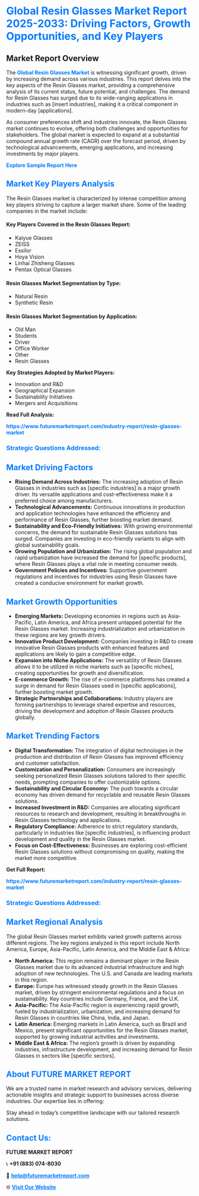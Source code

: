 <h1 style="color: #007BFF;">Global Resin Glasses Market Report 2025-2033: Driving Factors, Growth Opportunities, and Key Players</h1>

<section id="overview">
<h2>Market Report Overview</h2>
<p>The <a href="https://www.futuremarketreport.com/industry-report/resin-glasses-market" style="color: #007BFF; text-decoration: none;"><strong>Global Resin Glasses Market</strong></a> is witnessing significant growth, driven by increasing demand across various industries. This report delves into the key aspects of the Resin Glasses market, providing a comprehensive analysis of its current status, future potential, and challenges. The demand for Resin Glasses has surged due to its wide-ranging applications in industries such as [insert industries], making it a critical component in modern-day [applications].</p>
<p>As consumer preferences shift and industries innovate, the Resin Glasses market continues to evolve, offering both challenges and opportunities for stakeholders. The global market is expected to expand at a substantial compound annual growth rate (CAGR) over the forecast period, driven by technological advancements, emerging applications, and increasing investments by major players.</p>
</section>

<section id="overview">
<p><a href="https://www.futuremarketreport.com/request-sample/reportId=112715" style="color: #007BFF; text-decoration: none;"><strong>Explore Sample Report Here</strong></a></p>
</section>

<section id="key-players">
<h2 style="color: #007BFF;">Market Key Players Analysis</h2>
<p>The Resin Glasses market is characterized by intense competition among key players striving to capture a larger market share. Some of the leading companies in the market include:</p>
<h4>Key Players Covered in the Resin Glasses Report:</h4>
<ul><li>Kaiyue Glasses</li><li>ZEISS</li><li>Essilor</li><li>Hoya Vision</li><li>Linhai Zhisheng Glasses</li><li>Pentax Optical Glasses</li></ul>
<h4>Resin Glasses Market Segmentation by Type:</h4>
<ul><li>Natural Resin</li><li>Synthetic Resin</li></ul>

<h4>Resin Glasses Market Segmentation by Application:</h4>
<ul><li>Old Man</li><li>Students</li><li>Driver</li><li>Office Worker</li><li>Other</li><li>Resin Glasses</li></ul>
<p><strong>Key Strategies Adopted by Market Players:</strong></p>
<ul>
<li>Innovation and R&D</li>
<li>Geographical Expansion</li>
<li>Sustainability Initiatives</li>
<li>Mergers and Acquisitions</li>
</ul>
</section>

<section>
<p><strong>Read Full Analysis: </strong></p><a href="https://www.futuremarketreport.com/industry-report/resin-glasses-market" style="color: #007BFF; text-decoration: none;"><strong>https://www.futuremarketreport.com/industry-report/resin-glasses-market</strong></a>
<h3 style="color: #007BFF;">Strategic Questions Addressed:</h3>
</section>

<section id="driving-factors">
<h2 style="color: #007BFF;">Market Driving Factors</h2>
<ul>
<li><strong>Rising Demand Across Industries:</strong> The increasing adoption of Resin Glasses in industries such as [specific industries] is a major growth driver. Its versatile applications and cost-effectiveness make it a preferred choice among manufacturers.</li>
<li><strong>Technological Advancements:</strong> Continuous innovations in production and application technologies have enhanced the efficiency and performance of Resin Glasses, further boosting market demand.</li>
<li><strong>Sustainability and Eco-Friendly Initiatives:</strong> With growing environmental concerns, the demand for sustainable Resin Glasses solutions has surged. Companies are investing in eco-friendly variants to align with global sustainability goals.</li>
<li><strong>Growing Population and Urbanization:</strong> The rising global population and rapid urbanization have increased the demand for [specific products], where Resin Glasses plays a vital role in meeting consumer needs.</li>
<li><strong>Government Policies and Incentives:</strong> Supportive government regulations and incentives for industries using Resin Glasses have created a conducive environment for market growth.</li>
</ul>
</section>

<section id="growth-opportunities">
<h2 style="color: #007BFF;">Market Growth Opportunities</h2>
<ul>
<li><strong>Emerging Markets:</strong> Developing economies in regions such as Asia-Pacific, Latin America, and Africa present untapped potential for the Resin Glasses market. Increasing industrialization and urbanization in these regions are key growth drivers.</li>
<li><strong>Innovative Product Development:</strong> Companies investing in R&D to create innovative Resin Glasses products with enhanced features and applications are likely to gain a competitive edge.</li>
<li><strong>Expansion into Niche Applications:</strong> The versatility of Resin Glasses allows it to be utilized in niche markets such as [specific niches], creating opportunities for growth and diversification.</li>
<li><strong>E-commerce Growth:</strong> The rise of e-commerce platforms has created a surge in demand for Resin Glasses used in [specific applications], further boosting market growth.</li>
<li><strong>Strategic Partnerships and Collaborations:</strong> Industry players are forming partnerships to leverage shared expertise and resources, driving the development and adoption of Resin Glasses products globally.</li>
</ul>
</section>

<section id="trending-factors">
<h2 style="color: #007BFF;">Market Trending Factors</h2>
<ul>
<li><strong>Digital Transformation:</strong> The integration of digital technologies in the production and distribution of Resin Glasses has improved efficiency and customer satisfaction.</li>
<li><strong>Customization and Personalization:</strong> Consumers are increasingly seeking personalized Resin Glasses solutions tailored to their specific needs, prompting companies to offer customizable options.</li>
<li><strong>Sustainability and Circular Economy:</strong> The push towards a circular economy has driven demand for recyclable and reusable Resin Glasses solutions.</li>
<li><strong>Increased Investment in R&D:</strong> Companies are allocating significant resources to research and development, resulting in breakthroughs in Resin Glasses technology and applications.</li>
<li><strong>Regulatory Compliance:</strong> Adherence to strict regulatory standards, particularly in industries like [specific industries], is influencing product development and quality in the Resin Glasses market.</li>
<li><strong>Focus on Cost-Effectiveness:</strong> Businesses are exploring cost-efficient Resin Glasses solutions without compromising on quality, making the market more competitive.</li>
</ul>
</section>

<section>
<p><strong>Get Full Report: </strong></p><a href="https://www.futuremarketreport.com/industry-report/resin-glasses-market" style="color: #007BFF; text-decoration: none;"><strong>https://www.futuremarketreport.com/industry-report/resin-glasses-market</strong></a>
<h3 style="color: #007BFF;">Strategic Questions Addressed:</h3>
</section>


<section id="regional-analysis">
<h2 style="color: #007BFF;">Market Regional Analysis</h2>
<p>The global Resin Glasses market exhibits varied growth patterns across different regions. The key regions analyzed in this report include North America, Europe, Asia-Pacific, Latin America, and the Middle East & Africa:</p>
<ul>
<li><strong>North America:</strong> This region remains a dominant player in the Resin Glasses market due to its advanced industrial infrastructure and high adoption of new technologies. The U.S. and Canada are leading markets in this region.</li>
<li><strong>Europe:</strong> Europe has witnessed steady growth in the Resin Glasses market, driven by stringent environmental regulations and a focus on sustainability. Key countries include Germany, France, and the U.K.</li>
<li><strong>Asia-Pacific:</strong> The Asia-Pacific region is experiencing rapid growth, fueled by industrialization, urbanization, and increasing demand for Resin Glasses in countries like China, India, and Japan.</li>
<li><strong>Latin America:</strong> Emerging markets in Latin America, such as Brazil and Mexico, present significant opportunities for the Resin Glasses market, supported by growing industrial activities and investments.</li>
<li><strong>Middle East & Africa:</strong> The region’s growth is driven by expanding industries, infrastructure development, and increasing demand for Resin Glasses in sectors like [specific sectors].</li>
</ul>
</section>

<footer>
<h2 style="color: #007BFF;">About FUTURE MARKET REPORT</h2>
<p>We are a trusted name in market research and advisory services, delivering actionable insights and strategic support to businesses across diverse industries. Our expertise lies in offering:</p>

<p>Stay ahead in today’s competitive landscape with our tailored research solutions.</p>

<h2 style="color: #007BFF;">Contact Us:</h2>
<p><strong>FUTURE MARKET REPORT</strong></p>
<p>📞 <strong>+91 (883) 074-8030</strong></p>
<p>📧 <strong><a href="mailto:help@futuremarketreport.com" style="color: #007BFF;">help@futuremarketreport.com</a></strong></p>
<p>🌐 <strong><a href="https://www.futuremarketreport.com/" style="color: #007BFF;">Visit Our Website</a></strong></p>
</footer>